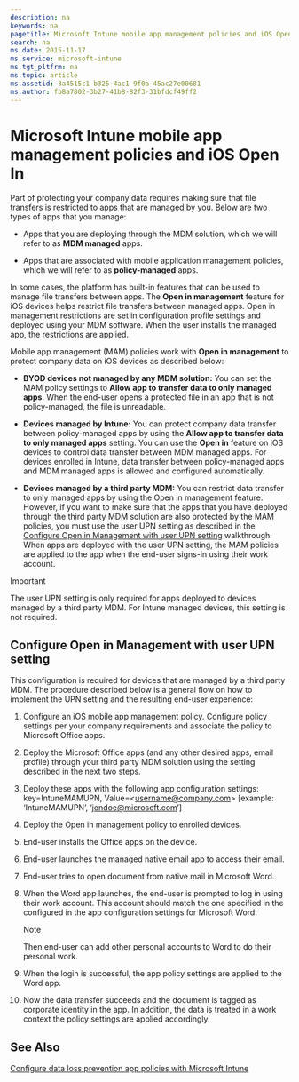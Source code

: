 ```yaml
---
description: na
keywords: na
pagetitle: Microsoft Intune mobile app management policies and iOS Open In
search: na
ms.date: 2015-11-17
ms.service: microsoft-intune
ms.tgt_pltfrm: na
ms.topic: article
ms.assetid: 3a4515c1-b325-4ac1-9f0a-45ac27e00681
ms.author: fb8a7802-3b27-41b8-82f3-31bfdcf49ff2
---
```

# Microsoft Intune mobile app management policies and iOS Open In
Part of protecting your company data requires making sure that file transfers is restricted to apps that are managed by you.   Below are two types of apps that you manage:

- Apps that you are deploying through the MDM solution, which we will refer to as **MDM managed** apps.

- Apps that are associated with mobile application management policies, which we will refer to as **policy-managed**  apps.

In some cases, the platform has built-in features that can be used to manage file transfers between apps. The **Open in management** feature for iOS devices helps restrict file transfers between managed apps. Open in management restrictions are set in configuration profile settings and deployed using your MDM software.  When the user installs the managed app, the restrictions are applied.

Mobile app management (MAM) policies work with **Open in management** to protect company data on iOS devices as described below:

- **BYOD devices not managed by any MDM solution:** You can set the MAM policy settings to **Allow app to transfer data to only managed apps**. When the end-user opens a protected file in an app that is not policy-managed, the file is unreadable.

- **Devices managed by Intune:** You can protect company data transfer between policy-managed apps by using the  **Allow app to transfer data to only managed apps** setting. You can use the **Open in** feature on iOS devices to control data transfer between MDM managed apps.   For devices enrolled in Intune, data transfer between policy-managed apps and MDM managed apps is allowed and configured automatically.

- **Devices managed by a third party MDM:** You can restrict data transfer to only managed apps by using the Open in management feature. However, if you want to make sure that the apps that you have deployed through the third party MDM solution are also protected by the MAM policies, you must use the user UPN setting as described in the [Configure Open in Management with user UPN setting](#bkmk_userUPN) walkthrough.  When apps are deployed with the user UPN setting, the MAM policies are applied to the app when the end-user signs-in using their work account.

> [!IMPORTANT]
> The user UPN setting is only required for apps deployed to devices managed by a third party MDM.  For Intune managed devices, this setting is not required.

## <a name="bkmk_userUPN"></a>Configure Open in Management with user UPN setting
This configuration is required for devices that are managed by a third party MDM. The procedure described below is a general flow on how to implement the UPN setting and the resulting end-user experience:

1. Configure an iOS mobile app management policy. Configure policy settings per your company requirements and associate the policy to Microsoft Office apps.

2. Deploy the Microsoft Office apps (and any other desired apps, email profile) through your third party MDM solution using the setting described in the next two steps.

3. Deploy these apps with the following app configuration settings: key=IntuneMAMUPN, Value=&lt;username@company.com&gt; [example: ‘IntuneMAMUPN’, ‘jondoe@microsoft.com’]

4. Deploy the Open in management policy to enrolled devices.

5. End-user installs the Office apps on the device.

6. End-user launches the managed native email app to access their email.

7. End-user tries to open document from native mail in Microsoft Word.

8. When the Word app launches, the end-user is prompted to log in using their work account.  This account should match the one specified in the configured in the app configuration settings for Microsoft Word.

   > [!NOTE]
   > Then end-user can add other personal accounts to Word to do their personal work.

9. When the login is successful, the app policy settings are applied to the Word app.

10. Now the data transfer succeeds and the document is tagged as corporate identity in the app. In addition, the data is treated in a work context the policy settings are applied accordingly.

## See Also
[Configure data loss prevention app policies with Microsoft Intune](../Topic/Configure_data_loss_prevention_app_policies_with_Microsoft_Intune.md)

